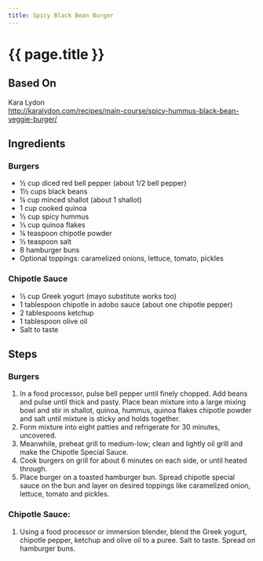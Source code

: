 ```yaml
---
title: Spicy Black Bean Burger
---
```


# {{ page.title }}

## Based On
Kara Lydon
<br>
<http://karalydon.com/recipes/main-course/spicy-hummus-black-bean-veggie-burger/>

## Ingredients
### Burgers
*   ½ cup diced red bell pepper (about 1/2 bell pepper)
*   1½ cups black beans
*   ¼ cup minced shallot (about 1 shallot)
*   1 cup cooked quinoa
*   ½ cup spicy hummus
*   ⅓ cup quinoa flakes
*   ¼ teaspoon chipotle powder
*   ½ teaspoon salt
*   8 hamburger buns
*   Optional toppings: caramelized onions, lettuce, tomato, pickles

### Chipotle Sauce
*   ½ cup Greek yogurt (mayo substitute works too)
*   1 tablespoon chipotle in adobo sauce (about one chipotle pepper)
*   2 tablespoons ketchup
*   1 tablespoon olive oil
*   Salt to taste

## Steps
### Burgers
1.  In a food processor, pulse bell pepper until finely chopped. Add beans and pulse until thick and pasty. Place bean mixture into a large mixing bowl and stir in shallot, quinoa, hummus, quinoa flakes chipotle powder and salt until mixture is sticky and holds together.
2.  Form mixture into eight patties and refrigerate for 30 minutes, uncovered.
3.  Meanwhile, preheat grill to medium-low; clean and lightly oil grill and make the Chipotle Special Sauce.
4.  Cook burgers on grill for about 6 minutes on each side, or until heated through.
5.  Place burger on a toasted hamburger bun. Spread chipotle special sauce on the bun and layer on desired toppings like caramelized onion, lettuce, tomato and pickles.

### Chipotle Sauce:
1.  Using a food processor or immersion blender, blend the Greek yogurt, chipotle pepper, ketchup and olive oil to a puree. Salt to taste. Spread on hamburger buns.
